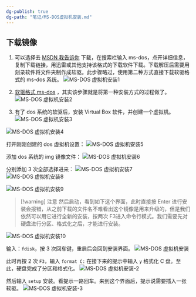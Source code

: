 ```yaml
---
dg-publish: true
dg-path: "笔记/MS-DOS虚拟机安装.md"
---
```


## 下载镜像
1. 可以选择去 [MSDN 我告诉你](https://msdn.itellyou.cn/) 下载，在搜索栏输入 ms-dos，点开详细信息，复制下载链接，用迅雷或其他支持该格式的下载软件下载。下载解压后需要用刻录软件将文件夹制作成软驱。此步骤略过，使用第二种方式直接下载软驱格式的 ms-dos 系统。
![MS-DOS 虚拟机安装1](/img/user/图片/MS-DOS虚拟机安装1.png)


1. [软驱格式 ms-dos](https://winworldpc.com/product/ms-dos/622) ，其实该步骤就是将第一种安装方式的过程做了。
![MS-DOS 虚拟机安装2](/img/user/图片/MS-DOS虚拟机安装2.png)

3. 有了 dos 系统的软驱后，安装 Virtual Box 软件，并创建一个虚拟机。
![MS-DOS 虚拟机安装3](/img/user/图片/MS-DOS虚拟机安装3.png)

![MS-DOS 虚拟机安装4](/img/user/图片/MS-DOS虚拟机安装4.png)

打开刚刚创建的 dos 虚拟机设置：
![MS-DOS 虚拟机安装5](/img/user/图片/MS-DOS虚拟机安装5.png)

添加 dos 系统的 img 镜像文件：
![MS-DOS 虚拟机安装6](/img/user/图片/MS-DOS虚拟机安装6.png)

分别添加 3 次全部选择进来：
![MS-DOS 虚拟机安装7](/img/user/图片/MS-DOS虚拟机安装7.png)
![MS-DOS 虚拟机安装8](/img/user/图片/MS-DOS虚拟机安装8.png)

![MS-DOS 虚拟机安装9](/img/user/图片/MS-DOS虚拟机安装9.png)

> [!warning] 注意 
> 然后启动，看到如下这个界面，此时直接按 Enter 进行安装会报错，从之前下载的文件名不难看出这个镜像是用来升级的，但是我们依然可以用它进行全新的安装，按两次 F3进入命令行模式。我们需要先对硬盘进行分区、格式化之后，才能进行安装。

![MS-DOS 虚拟机安装10](/img/user/图片/MS-DOS虚拟机安装10.png)

输入：`fdisk`，按 3 次回车键，重启后会回到安装界面。
![MS-DOS 虚拟机安装](/img/user/图片/MS-DOS虚拟机安装.png)

此时再按 2 次 `F3`，输入 `format C:` 在接下来的提示中输入 `y` 格式化 C 盘。至此，硬盘完成了分区和格式化。
![MS-DOS 虚拟机安装-2](/img/user/图片/MS-DOS虚拟机安装-2.png)

然后输入 `setup` 安装。看提示一路回车。来到这个界面后，提示说需要插入一张软驱。
![MS-DOS 虚拟机安装-3](/img/user/图片/MS-DOS虚拟机安装-3.png)

